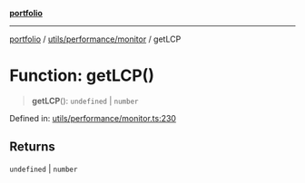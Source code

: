 [**portfolio**](../../../../README.md)

***

[portfolio](../../../../modules.md) / [utils/performance/monitor](../README.md) / getLCP

# Function: getLCP()

> **getLCP**(): `undefined` \| `number`

Defined in: [utils/performance/monitor.ts:230](https://github.com/tnorlund/Portfolio/blob/035b11ab543a17ec78b83c4fcc284e0d2a2292d2/portfolio/utils/performance/monitor.ts#L230)

## Returns

`undefined` \| `number`
